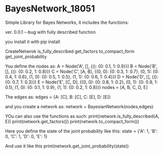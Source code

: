 # BayesNetwork_18051
Simple Library for Bayes Networks, it includes the functions: 

ver. 0.0.1 --bug with fully described function

you install it with pip install 

CreateNetwrok
is_fully_described
get_factors
to_compact_form
get_joint_probability

You define the nodes as: 
A = Node('A', [], {(): {0: 0.1, 1: 0.9}})
B = Node('B', [], {(): {0: 0.2, 1: 0.8}})
C = Node('C', [A, B], {(0, 0): {0: 0.3, 1: 0.7}, (0, 1): {0: 0.4, 1: 0.6}, (1, 0): {0: 0.5, 1: 0.5}, (1, 1): {0: 0.6, 1: 0.4}})
D = Node('D', [], {(): {0: 0.7, 1: 0.3}})
E = Node('E', [C, D], {(0, 0): {0: 0.8, 1: 0.2}, (0, 1): {0: 0.9, 1: 0.1}, (1, 0): {0: 0.1, 1: 0.9}, (1, 1): {0: 0.2, 1: 0.8}})
nodes = [A, B, C, D, E]

The edges as: 
edges = {A: [C], B: [C], C: [E], D: [E]}

and you create a network as:
network = BayesianNetwork(nodes,edges)

YOu can also use the functions as such: 
print(network.is_fully_described(A, E))
print(network.get_factors())
print(network.to_compact_form())

Here you define the state of the joint probability like this: 
state = {'A': 1, 'B': 0, 'C': 1, 'D': 0, 'E': 1}

And use it like this
print(network.get_joint_probability(state))
